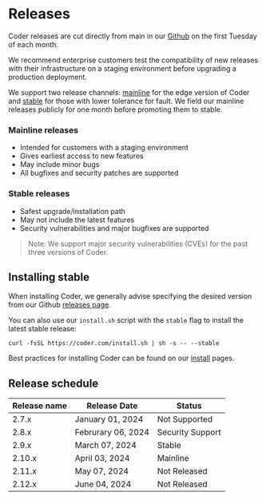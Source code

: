 # Releases

Coder releases are cut directly from main in our
[Github](https://github.com/coder/coder) on the first Tuesday of each month.

We recommend enterprise customers test the compatibility of new releases with
their infrastructure on a staging environment before upgrading a production
deployment.

We support two release channels: [mainline](https://github.com/coder/coder/releases/v2.10.1)
for the edge version of Coder and [stable](https://github.com/coder/coder/releases/latest)
for those with lower tolerance for fault. We field our mainline releases publicly for one month
before promoting them to stable.

### Mainline releases

- Intended for customers with a staging environment
- Gives earliest access to new features
- May include minor bugs
- All bugfixes and security patches are supported

### Stable releases

- Safest upgrade/installation path
- May not include the latest features
- Security vulnerabilities and major bugfixes are supported

> Note: We support major security vulnerabilities (CVEs) for the past three
> versions of Coder.

## Installing stable

When installing Coder, we generally advise specifying the desired version from
our Github [releases page](https://github.com/coder/coder/releases).

You can also use our `install.sh` script with the `stable` flag to install the
latest stable release:

```shell
curl -fsSL https://coder.com/install.sh | sh -s -- --stable
```

Best practices for installing Coder can be found on our [install](./index.md)
pages.

## Release schedule

| Release name | Release Date       | Status           |
| ------------ | ------------------ | ---------------- |
| 2.7.x        | January 01, 2024   | Not Supported    |
| 2.8.x        | Februrary 06, 2024 | Security Support |
| 2.9.x        | March 07, 2024     | Stable           |
| 2.10.x       | April 03, 2024     | Mainline         |
| 2.11.x       | May 07, 2024       | Not Released     |
| 2.12.x       | June 04, 2024      | Not Released     |
